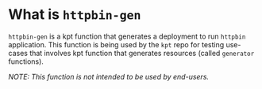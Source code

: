 # What is `httpbin-gen`

`httpbin-gen` is a kpt function that generates a deployment to run `httpbin` application.
This function is being used by the `kpt` repo for testing use-cases that involves kpt function
that generates resources (called `generator` functions).

*NOTE: This function is not intended to be used by end-users.*
